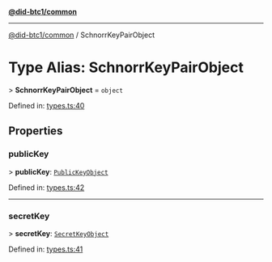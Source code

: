 [**@did-btc1/common**](../README.md)

***

[@did-btc1/common](../globals.md) / SchnorrKeyPairObject

# Type Alias: SchnorrKeyPairObject

&gt; **SchnorrKeyPairObject** = `object`

Defined in: [types.ts:40](https://github.com/dcdpr/did-btc1-js/blob/4ab6f9915d95beed9bc633644c9db1539395f512/packages/common/src/types.ts#L40)

## Properties

### publicKey

&gt; **publicKey**: [`PublicKeyObject`](PublicKeyObject.md)

Defined in: [types.ts:42](https://github.com/dcdpr/did-btc1-js/blob/4ab6f9915d95beed9bc633644c9db1539395f512/packages/common/src/types.ts#L42)

***

### secretKey

&gt; **secretKey**: [`SecretKeyObject`](SecretKeyObject.md)

Defined in: [types.ts:41](https://github.com/dcdpr/did-btc1-js/blob/4ab6f9915d95beed9bc633644c9db1539395f512/packages/common/src/types.ts#L41)
